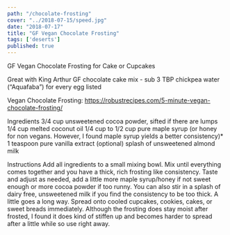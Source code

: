 ```yaml
---
path: "/chocolate-frosting"
cover: "../2018-07-15/speed.jpg"
date: "2018-07-17"
title: "GF Vegan Chocolate Frosting"
tags: ['deserts']
published: true
---
```


GF Vegan Chocolate Frosting for Cake or Cupcakes

Great with King Arthur GF chocolate cake mix - sub 3 TBP chickpea water (“Aquafaba”) for every egg listed

Vegan Chocolate Frosting: https://robustrecipes.com/5-minute-vegan-chocolate-frosting/

Ingredients
3/4 cup unsweetened cocoa powder, sifted if there are lumps
1/4 cup melted coconut oil
1/4 cup to 1/2 cup pure maple syrup (or honey for non vegans. However, I found maple syrup yields a better consistency)*
1 teaspoon pure vanilla extract
(optional) splash of unsweetened almond milk

Instructions
Add all ingredients to a small mixing bowl. Mix until everything comes together and you have a thick, rich frosting like consistency.
Taste and adjust as needed, add a little more maple syrup/honey if not sweet enough or more cocoa powder if too runny.
You can also stir in a splash of dairy free, unsweetened milk if you find the consistency to be too thick. A little goes a long way.
Spread onto cooled cupcakes, cookies, cakes, or sweet breads immediately. Although the frosting does stay moist after frosted, I found it does kind of stiffen up and becomes harder to spread after a little while so use right away.